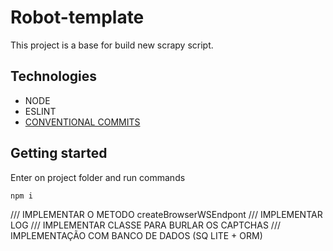 # Robot-template

<p>This project is a base for build new scrapy script. </p>

## Technologies

<ul>
    <li>NODE</li>
    <li>ESLINT</li>
    <li><a href="https://www.conventionalcommits.org/en/v1.0.0/">CONVENTIONAL COMMITS</a></li>

</ul>


## Getting started


<p>Enter on project folder and run commands</p>


```
npm i
```


/// IMPLEMENTAR O METODO createBrowserWSEndpont
/// IMPLEMENTAR LOG
/// IMPLEMENTAR CLASSE PARA BURLAR OS CAPTCHAS
/// IMPLEMENTAÇÃO COM BANCO DE DADOS (SQ LITE + ORM)
